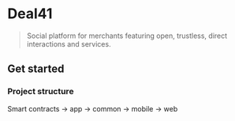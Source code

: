 # Deal41

> Social platform for merchants featuring open, trustless, direct interactions and services.

## Get started

### Project structure

Smart contracts
-> app
-> common
-> mobile
-> web
